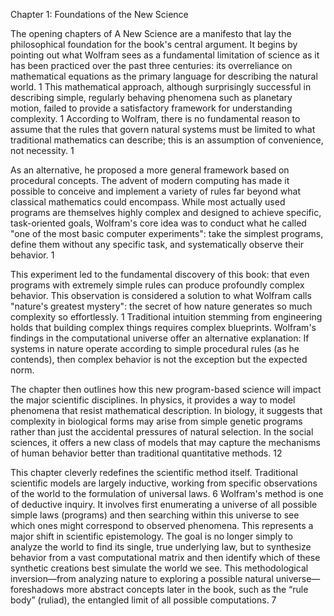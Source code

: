 Chapter 1: Foundations of the New Science

The opening chapters of A New Science are a manifesto that lay the philosophical foundation for the book's central argument. It begins by pointing out what Wolfram sees as a fundamental limitation of science as it has been practiced over the past three centuries: its overreliance on mathematical equations as the primary language for describing the natural world. 1 This mathematical approach, although surprisingly successful in describing simple, regularly behaving phenomena such as planetary motion, failed to provide a satisfactory framework for understanding complexity. 1 According to Wolfram, there is no fundamental reason to assume that the rules that govern natural systems must be limited to what traditional mathematics can describe; this is an assumption of convenience, not necessity. 1

As an alternative, he proposed a more general framework based on procedural concepts. The advent of modern computing has made it possible to conceive and implement a variety of rules far beyond what classical mathematics could encompass. While most actually used programs are themselves highly complex and designed to achieve specific, task-oriented goals, Wolfram's core idea was to conduct what he called "one of the most basic computer experiments": take the simplest programs, define them without any specific task, and systematically observe their behavior. 1

This experiment led to the fundamental discovery of this book: that even programs with extremely simple rules can produce profoundly complex behavior. This observation is considered a solution to what Wolfram calls "nature's greatest mystery": the secret of how nature generates so much complexity so effortlessly. 1 Traditional intuition stemming from engineering holds that building complex things requires complex blueprints. Wolfram's findings in the computational universe offer an alternative explanation: If systems in nature operate according to simple procedural rules (as he contends), then complex behavior is not the exception but the expected norm.

The chapter then outlines how this new program-based science will impact the major scientific disciplines. In physics, it provides a way to model phenomena that resist mathematical description. In biology, it suggests that complexity in biological forms may arise from simple genetic programs rather than just the accidental pressures of natural selection. In the social sciences, it offers a new class of models that may capture the mechanisms of human behavior better than traditional quantitative methods. 12

This chapter cleverly redefines the scientific method itself. Traditional scientific models are largely inductive, working from specific observations of the world to the formulation of universal laws. 6 Wolfram's method is one of deductive inquiry. It involves first enumerating a universe of all possible simple laws (programs) and then searching within this universe to see which ones might correspond to observed phenomena. This represents a major shift in scientific epistemology. The goal is no longer simply to analyze the world to find its single, true underlying law, but to synthesize behavior from a vast computational matrix and then identify which of these synthetic creations best simulate the world we see. This methodological inversion—from analyzing nature to exploring a possible natural universe—foreshadows more abstract concepts later in the book, such as the “rule body” (ruliad), the entangled limit of all possible computations. 7